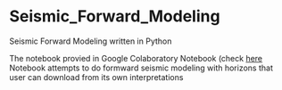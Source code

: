 # Seismic_Forward_Modeling
Seismic Forward Modeling written in Python

The notebook provied in Google Colaboratory Notebook (check [here](https://colab.research.google.com/notebooks/welcome.ipynb#recent=true)
Notebook attempts to do formward seismic modeling with horizons that user can download from its own interpretations 
